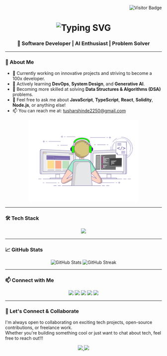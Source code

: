 <!-- Visitor Badge -->
<p align="right">
  <img src="https://visitor-badge.laobi.icu/badge?page_id=Tushar-Shinde31.Tushar-Shinde31" alt="Visitor Badge"/>
</p>

<!-- Animated Introduction -->
<h1 align="center">
  <img src="https://readme-typing-svg.herokuapp.com/?font=Fira+Code&size=30&pause=1000&center=true&vCenter=true&width=435&lines=Hi+There!+👋;I'm+Tushar" alt="Typing SVG" />
</h1>

<h3 align="center">🚀 Software Developer | AI Enthusiast | Problem Solver</h3>

---

### 🧠 About Me

- 🔭 Currently working on innovative projects and striving to become a 100x developer.
- 🌱 Actively learning **DevOps**, **System Design**, and **Generative AI**.
- 💪 Becoming more skilled at solving **Data Structures & Algorithms (DSA)** problems.
- 💬 Feel free to ask me about **JavaScript**, **TypeScript**, **React**, **Solidity**, **Node.js**, or anything else!
- 📫 You can reach me at: [tusharshinde2250@gmail.com](mailto:tusharshinde2250@gmail.com)


<p align="center">
  <img src="https://raw.githubusercontent.com/devSouvik/devSouvik/master/gif3.gif" alt="Coder GIF" width="70%" />
</p>

---

### 🛠️ Tech Stack

<p align="center">
  <img src="https://skillicons.dev/icons?i=javascript,typescript,react,nextjs,nodejs,express,solidity,tailwind,html,css,git,github,docker,mongodb,mysql,postgres,firebase,linux,python" />
</p>

---

### 📈 GitHub Stats

<p align="center">
  <img src="https://github-readme-stats.vercel.app/api?username=Tushar-Shinde31&show_icons=true&theme=radical" alt="GitHub Stats" />
  <img src="https://github-readme-streak-stats.herokuapp.com/?user=Tushar-Shinde31&theme=radical" alt="GitHub Streak" />
</p>

---

### 📫 Connect with Me

<p align="center">
  <a href="mailto:tusharshinde2250@gmail.com"><img src="https://img.shields.io/badge/Gmail-D14836?style=for-the-badge&logo=gmail&logoColor=white" /></a>
  <a href="https://www.linkedin.com/in/tushar-shinde-262335257/"><img src="https://img.shields.io/badge/LinkedIn-0077B5?style=for-the-badge&logo=linkedin&logoColor=white" /></a>
  <a href="https://portfolio-tush.vercel.app/"><img src="https://img.shields.io/badge/Portfolio-FF5722?style=for-the-badge&logo=react&logoColor=white" /></a>
  <a href="https://leetcode.com/u/Tushar-shinde31/"><img src="https://img.shields.io/badge/LeetCode-FFA116?style=for-the-badge&logo=leetcode&logoColor=black" /></a>
  <a href="https://x.com/tushaarizz"><img src="https://img.shields.io/badge/Twitter-1DA1F2?style=for-the-badge&logo=twitter&logoColor=white" /></a>
</p>

---

### 🤝 Let's Connect & Collaborate

I'm always open to collaborating on exciting tech projects, open-source contributions, or freelance work.  
Whether you're building something cool or just want to chat about tech, feel free to reach out!!!

<p align="center">
  <a href="mailto:tusharshinde2250@gmail.com">
    <img src="https://img.shields.io/badge/Email Me-D14836?style=for-the-badge&logo=gmail&logoColor=white" />
  </a>
  <a href="https://www.linkedin.com/in/tushar-shinde-262335257/">
    <img src="https://img.shields.io/badge/Let's Connect-0077B5?style=for-the-badge&logo=linkedin&logoColor=white" />
  </a>
</p>
